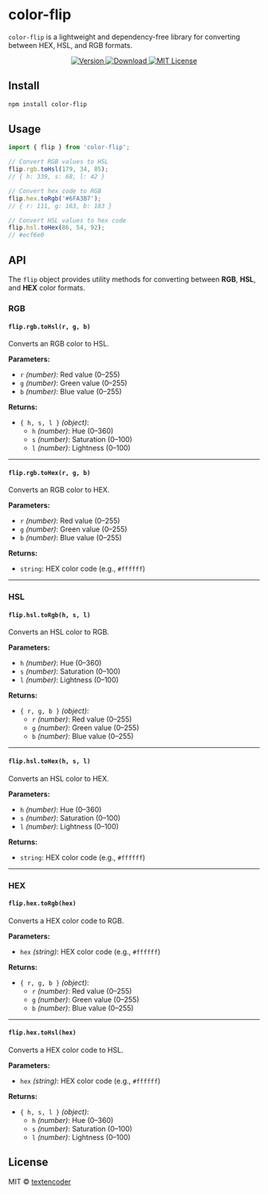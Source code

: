 # color-flip

`color-flip` is a lightweight and dependency-free library for converting between HEX, HSL, and RGB formats.

<p align="center">
  <!-- <a href="https://github.com/textencoder/color-flip/actions/workflows/ci.yml">
    <img src="https://img.shields.io/github/actions/workflow/status/textencoder/color-flip/ci.yml" alt="Github Actions">
  </a> -->
  <a href="https://www.npmjs.com/package/color-flip">
    <img src="https://img.shields.io/npm/v/color-flip" alt="Version">
  </a>
  <a href="https://npm-stat.com/charts.html?package=color-flip">
    <img src="https://img.shields.io/npm/dm/color-flip" alt="Download">
  </a>
  <a href="https://opensource.org/licenses/MIT">
    <img src="https://img.shields.io/npm/l/color-flip" alt="MIT License">
  </a>
</p>

## Install

```bash
npm install color-flip
```

## Usage

```js
import { flip } from 'color-flip';

// Convert RGB values to HSL
flip.rgb.toHsl(179, 34, 85);
// { h: 339, s: 68, l: 42 }

// Convert hex code to RGB
flip.hex.toRgb('#6FA3B7');
// { r: 111, g: 163, b: 183 }

// Convert HSL values to hex code
flip.hsl.toHex(86, 54, 92);
// #ecf6e0
```

## API

The `flip` object provides utility methods for converting between **RGB**, **HSL**, and **HEX** color formats.

### **RGB**

#### `flip.rgb.toHsl(r, g, b)`

Converts an RGB color to HSL.

**Parameters:**

- `r` _(number)_: Red value (0–255)
- `g` _(number)_: Green value (0–255)
- `b` _(number)_: Blue value (0–255)

**Returns:**

- `{ h, s, l }` _(object)_:
  - `h` _(number)_: Hue (0–360)
  - `s` _(number)_: Saturation (0–100)
  - `l` _(number)_: Lightness (0–100)

---

#### `flip.rgb.toHex(r, g, b)`

Converts an RGB color to HEX.

**Parameters:**

- `r` _(number)_: Red value (0–255)
- `g` _(number)_: Green value (0–255)
- `b` _(number)_: Blue value (0–255)

**Returns:**

- `string`: HEX color code (e.g., `#ffffff`)

---

### **HSL**

#### `flip.hsl.toRgb(h, s, l)`

Converts an HSL color to RGB.

**Parameters:**

- `h` _(number)_: Hue (0–360)
- `s` _(number)_: Saturation (0–100)
- `l` _(number)_: Lightness (0–100)

**Returns:**

- `{ r, g, b }` _(object)_:
  - `r` _(number)_: Red value (0–255)
  - `g` _(number)_: Green value (0–255)
  - `b` _(number)_: Blue value (0–255)

---

#### `flip.hsl.toHex(h, s, l)`

Converts an HSL color to HEX.

**Parameters:**

- `h` _(number)_: Hue (0–360)
- `s` _(number)_: Saturation (0–100)
- `l` _(number)_: Lightness (0–100)

**Returns:**

- `string`: HEX color code (e.g., `#ffffff`)

---

### **HEX**

#### `flip.hex.toRgb(hex)`

Converts a HEX color code to RGB.

**Parameters:**

- `hex` _(string)_: HEX color code (e.g., `#ffffff`)

**Returns:**

- `{ r, g, b }` _(object)_:
  - `r` _(number)_: Red value (0–255)
  - `g` _(number)_: Green value (0–255)
  - `b` _(number)_: Blue value (0–255)

---

#### `flip.hex.toHsl(hex)`

Converts a HEX color code to HSL.

**Parameters:**

- `hex` _(string)_: HEX color code (e.g., `#ffffff`)

**Returns:**

- `{ h, s, l }` _(object)_:
  - `h` _(number)_: Hue (0–360)
  - `s` _(number)_: Saturation (0–100)
  - `l` _(number)_: Lightness (0–100)

## License

MIT © [textencoder](https://github.com/textencoder)
